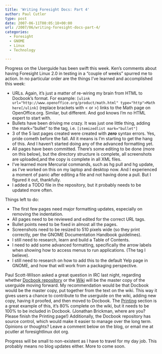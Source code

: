 ```yaml
---
title: 'Writing Foresight Docs: Part 4'
author: Paul Cutler
type: post
date: 2007-06-11T00:05:18+00:00
url: /2007/06/writing-foresight-docs-part-4/
categories:
  - Foresight
  - GNOME
  - Linux
  - Technology

---
```

Progress on the Userguide has been swift this week. Ken&#8217;s comments about having Foresight Linux 2.0 in testing in a &#8220;couple of weeks&#8221; spurred me to action. In no particular order are the things I&#8217;ve learned and accomplished this week:

  * URLs. Again, it&#8217;s just a matter of re-wiring my brain from HTML to Docbook&#8217;s format. For example: `[ulink url="http://www.openoffice.org/product/math.html" type="http">Math here[/ulink]` (replace brackets with < or >) links to the Math page on OpenOffice.org. Similar, but different. And god knows I&#8217;m no HTML expert to start with.
  * Bullets have been driving me crazy. It was just one little thing, adding the mark=&#8221;bullet&#8221; to the tag, i.e.  `[itemizedlist mark="bullet"]`
  * 3 of the 5 last pages created were created with **_zero_** syntax errors. Yes, pride cometh before the fall. All it means is I&#8217;m starting to get the hang of this. And I haven&#8217;t started doing any of the advanced formatting yet.
  * All pages have been committed. There&#8217;s some editing to be done (more on this below), but the directory structure is complete, all screenshots are uploaded,and the copy is complete in all XML files.
  * I&#8217;ve learned more Mercurial commands, such as hg pull and hg update, as I&#8217;ve worked on this on my laptop and desktop now. And I experienced a moment of panic after editing a file and not having done a pull. But I figured it out, thankfully.
  * I added a TODO file in the repository, but it probably needs to be updated more often.

Things left to do:

  * The first few pages need major formatting updates, especially on removing the indentation.
  * All pages need to be reviewed and edited for the correct URL tags.
  * Bullet points need to be fixed in almost all the pages.
  * Screenshots need to be resized to 510 pixels wide (so they print correctly, per the GNOME Documentation Handbook guidelines).
  * I still need to research, learn and build a Table of Contents.
  * I need to add some advanced formatting, specifically the arrow labels when showing how to access menus to run applications. (The <guimenu> tag I believe).</guimenu>
  * I still need to research on how to add this to the default Yelp page in GNOME, and how that will work from a packaging perspective.

Paul Scott-Wilson asked a great question in IRC last night, regarding whether [Docbook repository][1] or the [Wiki][2] will be the master copy of the userguide moving forward. My recommendation would be that Docbook would be the master copy, put together from the text on the wiki. This way it gives users a chance to contribute to the userguide on the wiki, adding new copy, having it proofed, and then moved to Docbook. The [Printing][3] section is a great example of this, it&#8217;s 80% complete on the wiki, but it needs to be 100% to be included in Docbook. (Jonathan Brickman, where are you? Please finish the Printing page!) Additionally, the Docbook repository has source control, which would make it easier to manage over the long term. Opinions or thoughts? Leave a comment below on the blog, or email me at pcutler at foresightlinux dot org.

Progress will be small to non-existent as I have to travel for my day job. This probably means no blog updates either. More to come soon.

 [1]: http://hg.foresightlinux.org/hg/foresight-user-guide/
 [2]: http://wiki.foresightlinux.com/confluence/display/docs/Getting+Started+with+Foresight+Linux
 [3]: http://wiki.foresightlinux.com/confluence/display/docs/Printing
